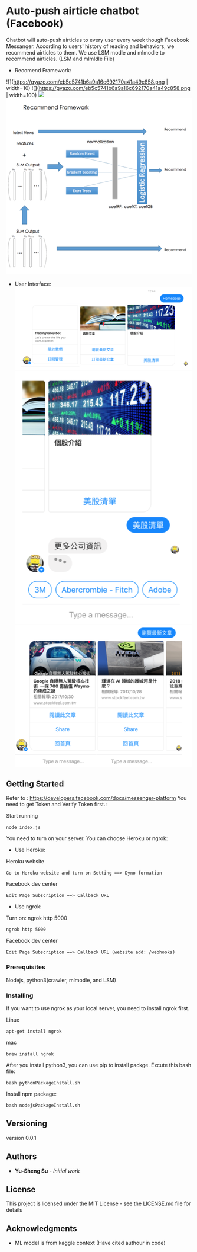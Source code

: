 # Auto-push airticle chatbot (Facebook) 

Chatbot will auto-push airticles to every user every week though Facebook Messanger. According to users' history of reading and behaviors, we recommend airticles to them.
We use LSM modle and mlmodle to recommend airticles. (LSM and mlmldle File)

* Recomend Framework:

![](https://gyazo.com/eb5c5741b6a9a16c692170a41a49c858.png | width=10)
![](https://gyazo.com/eb5c5741b6a9a16c692170a41a49c858.png | width=100)
<img src="https://github.com/favicon.ico" width="48">
![alt text](https://github.com/CoolSheng/FacebookChatBot/blob/master/introduce/Screen%20Shot%202018-03-02%20at%2012.41.16%20AM.png)

* User Interface:
![alt text](https://github.com/CoolSheng/FacebookChatBot/blob/master/introduce/Screen%20Shot%202018-03-02%20at%2012.40.55%20AM.png)
![alt text](https://github.com/CoolSheng/FacebookChatBot/blob/master/introduce/Screen%20Shot%202018-03-02%20at%2012.41.01%20AM.png)
![alt text](https://github.com/CoolSheng/FacebookChatBot/blob/master/introduce/Screen%20Shot%202018-03-02%20at%2012.41.08%20AM.png)

## Getting Started
Refer to : https://developers.facebook.com/docs/messenger-platform
You need to get Token and Verify Token first.: 

Start running
```
node index.js
```
You need to turn on your server. You can choose Heroku or ngrok: 
* Use Heroku: 

Heroku website
```
Go to Heroku website and turn on Setting ==> Dyno formation 

```

Facebook dev center 
```
Edit Page Subscription ==> Callback URL 
```

* Use ngrok: 

Turn on: ngrok http 5000 
```
ngrok http 5000
```

Facebook dev center
```
Edit Page Subscription ==> Callback URL (website add: /webhooks)
```

### Prerequisites

Nodejs, python3(crawler, mlmodle, and LSM)

### Installing

If you want to use ngrok as your local server, you need to install ngrok first.

Linux
```
apt-get install ngrok
```
mac
```
brew install ngrok
```
After you install python3, you can use pip to install packge. Excute this bash file:
```
bash pythonPackageInstall.sh
```
Install npm package:
```
bash nodejsPackageInstall.sh
```

## Versioning

version 0.0.1

## Authors

* **Yu-Sheng Su** - *Initial work* 

## License

This project is licensed under the MIT License - see the [LICENSE.md](LICENSE.md) file for details

## Acknowledgments

* ML model is from kaggle context (Have cited authour in code)



